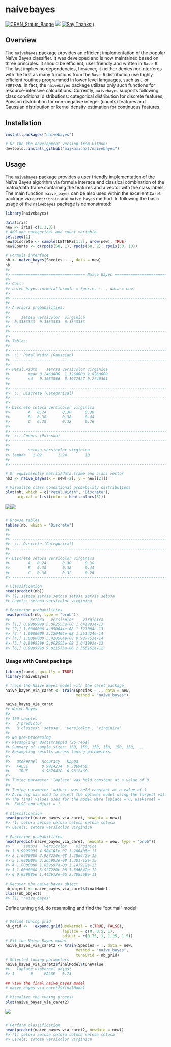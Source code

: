 
<!-- README.md is generated from README.Rmd. Please edit that file -->

# naivebayes

[![CRAN\_Status\_Badge](http://www.r-pkg.org/badges/version/naivebayes)](https://cran.r-project.org/package=naivebayes)
[![](http://cranlogs.r-pkg.org/badges/naivebayes)](http://cran.rstudio.com/web/packages/naivebayes/index.html)
[![Say
Thanks:)](https://img.shields.io/badge/Say%20Thanks-!-1EAEDB.svg)](https://saythanks.io/to/majkamichal)

## Overview

The `naivebayes` package provides an efficient implementation of the
popular Naïve Bayes classifier. It was developed and is now maintained
based on three principles: it should be efficient, user friendly and
written in `Base R`. The last implies no dependencies, however, it
neither denies nor interferes with the first as many functions from the
`Base R` distribution use highly efficient routines programmed in lower
level languages, such as `C` or `FORTRAN`. In fact, the `naivebayes`
package utilizes only such functions for resource-intensive
calculations. Currently, `naivebayes` supports following class
conditional distributions: categorical distribution for discrete
features, Poisson distribution for non-negative integer (counts)
features and Gaussian distribution or kernel density estimation for
continuous features.

## Installation

``` r
install.packages("naivebayes")

# Or the the development version from GitHub:
devtools::install_github("majkamichal/naivebayes")
```

## Usage

The `naivebayes` package provides a user friendly implementation of the
Naïve Bayes algorithm via formula interace and classical combination of
the matrix/data.frame containing the features and a vector with the
class labels. The main function `naive_bayes` can be also used within
the excellent `Caret` package via `caret::train` and `naive_bayes`
method. In following the basic usage of the `naivebayes` package is
demonstrated:

``` r
library(naivebayes)

data(iris)
new <- iris[-c(1,2,3)]
# Add one categorical and count variable
set.seed(1)
new$Discrete <- sample(LETTERS[1:3], nrow(new), TRUE) 
new$Counts <- c(rpois(50, 1), rpois(50, 2), rpois(50, 10)) 

# Formula interface
nb <- naive_bayes(Species ~ ., data = new)
nb
#> 
#> ================================ Naive Bayes ================================= 
#>  
#> Call: 
#> naive_bayes.formula(formula = Species ~ ., data = new)
#> 
#> ------------------------------------------------------------------------------ 
#> 
#> A priori probabilities: 
#> 
#>     setosa versicolor  virginica 
#>  0.3333333  0.3333333  0.3333333 
#> 
#> ------------------------------------------------------------------------------
#> 
#> Tables:
#> 
#> ------------------------------------------------------------------------------
#>  ::: Petal.Width (Gaussian)
#> ------------------------------------------------------------------------------
#>            
#> Petal.Width    setosa versicolor virginica
#>        mean 0.2460000  1.3260000 2.0260000
#>        sd   0.1053856  0.1977527 0.2746501
#> 
#> ------------------------------------------------------------------------------
#>  ::: Discrete (Categorical)
#> ------------------------------------------------------------------------------
#>         
#> Discrete setosa versicolor virginica
#>        A   0.24       0.30      0.30
#>        B   0.38       0.38      0.44
#>        C   0.38       0.32      0.26
#> 
#> ------------------------------------------------------------------------------
#>  ::: Counts (Poisson)
#> ------------------------------------------------------------------------------
#> 
#>        setosa versicolor virginica
#> lambda   1.02       1.94        10
#> 
#> ------------------------------------------------------------------------------

# Or equivalently matrix/data.frame and class vector
nb2 <- naive_bayes(x = new[-2], y = new[[2]])

# Visualize class conditional probability distributions
plot(nb, which = c("Petal.Width", "Discrete"),
     arg.cat = list(color = heat.colors(3)))
```

![](README-example-1.png)<!-- -->![](README-example-2.png)<!-- -->

``` r

# Browse tables
tables(nb, which = "Discrete")
#> 
#> 
#> ------------------------------------------------------------------------------
#>  ::: Discrete (Categorical)
#> ------------------------------------------------------------------------------
#>         
#> Discrete setosa versicolor virginica
#>        A   0.24       0.30      0.30
#>        B   0.38       0.38      0.44
#>        C   0.38       0.32      0.26
#> ------------------------------------------------------------------------------

# Classification
head(predict(nb))
#> [1] setosa setosa setosa setosa setosa setosa
#> Levels: setosa versicolor virginica

# Posterior probabilities
head(predict(nb, type = "prob"))
#>         setosa   versicolor    virginica
#> [1,] 0.9999999 5.062555e-08 1.641993e-13
#> [2,] 1.0000000 4.050044e-08 1.521004e-13
#> [3,] 1.0000000 2.129405e-08 1.551424e-14
#> [4,] 1.0000000 3.410564e-08 8.987751e-14
#> [5,] 0.9999999 5.062555e-08 1.641993e-13
#> [6,] 0.9999910 9.011575e-06 2.355152e-12
```

### Usage with Caret package

``` r
library(caret, quietly = TRUE)
library(naivebayes)

# Train the Naive Bayes model with the Caret package
naive_bayes_via_caret <- train(Species ~ ., data = new, 
                               method = "naive_bayes")

naive_bayes_via_caret
#> Naive Bayes 
#> 
#> 150 samples
#>   3 predictor
#>   3 classes: 'setosa', 'versicolor', 'virginica' 
#> 
#> No pre-processing
#> Resampling: Bootstrapped (25 reps) 
#> Summary of sample sizes: 150, 150, 150, 150, 150, 150, ... 
#> Resampling results across tuning parameters:
#> 
#>   usekernel  Accuracy   Kappa    
#>   FALSE      0.9914234  0.9869458
#>    TRUE      0.9876420  0.9812460
#> 
#> Tuning parameter 'laplace' was held constant at a value of 0
#> 
#> Tuning parameter 'adjust' was held constant at a value of 1
#> Accuracy was used to select the optimal model using the largest value.
#> The final values used for the model were laplace = 0, usekernel =
#>  FALSE and adjust = 1.

# Classification
head(predict(naive_bayes_via_caret, newdata = new))
#> [1] setosa setosa setosa setosa setosa setosa
#> Levels: setosa versicolor virginica

# Posterior probabilities
head(predict(naive_bayes_via_caret, newdata = new, type = "prob"))
#>      setosa   versicolor    virginica
#> 1 0.9999995 4.904101e-07 1.200405e-11
#> 2 1.0000000 3.927220e-08 1.386642e-12
#> 3 1.0000000 3.265983e-08 1.381712e-13
#> 4 1.0000000 1.859597e-08 1.147912e-13
#> 5 1.0000000 3.927220e-08 1.386642e-12
#> 6 0.9999856 1.442632e-05 2.208568e-11

# Recover the naive_bayes object
nb_object <- naive_bayes_via_caret$finalModel
class(nb_object)
#> [1] "naive_bayes"
```

Define tuning grid, do resampling and find the “optimal” model:

``` r

# Define tuning grid 
nb_grid <-   expand.grid(usekernel = c(TRUE, FALSE),
                         laplace = c(0, 0.5, 1), 
                         adjust = c(0.75, 1, 1.25, 1.5))
# Fit the Naive Bayes model 
naive_bayes_via_caret2 <- train(Species ~ ., data = new, 
                               method = "naive_bayes",
                               tuneGrid = nb_grid)
# Selected tuning parameters
naive_bayes_via_caret2$finalModel$tuneValue
#>   laplace usekernel adjust
#> 1       0     FALSE   0.75

## View the final naive_bayes model
# naive_bayes_via_caret2$finalModel

# Visualize the tuning process
plot(naive_bayes_via_caret2)
```

![](README-example_caret2-1.png)<!-- -->

``` r

# Perform classification 
head(predict(naive_bayes_via_caret2, newdata = new))
#> [1] setosa setosa setosa setosa setosa setosa
#> Levels: setosa versicolor virginica
```

